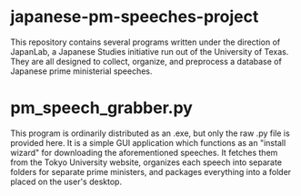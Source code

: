 # japanese-pm-speeches-project
This repository contains several programs written under the direction of JapanLab, a Japanese Studies initiative run out of the University of Texas. They are all designed to collect, organize, and preprocess a database of Japanese prime ministerial speeches. 

# pm_speech_grabber.py
This program is ordinarily distributed as an .exe, but only the raw .py file is provided here. It is a simple GUI application which functions as an "install wizard" for downloading the aforementioned speeches. It fetches them from the Tokyo University website, organizes each speech into separate folders for separate prime ministers, and packages everything into a folder placed on the user's desktop. 
